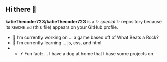 ## Hi there 👋


**katieThecoder723/katieThecoder723** is a ✨ _special_ ✨ repository because its `README.md` (this file) appears on your GitHub profile.

- 🔭 I’m currently working on ... a game based off of What Beats a Rock?
- 🌱 I’m currently learning ... js, css, and html
-   - ⚡ Fun fact: ... I have a dog at home that I base some projects on

